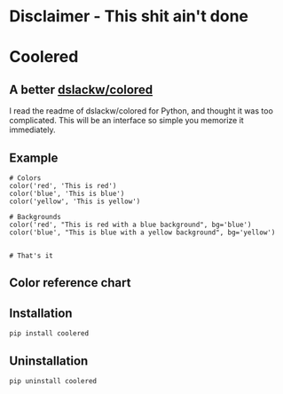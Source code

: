 # Disclaimer - This shit ain't done
# Coolered
## A better [dslackw/colored](https://github.com/dslackw/colored)
I read the readme of dslackw/colored for Python, and thought it was too complicated. This will be an interface so simple you memorize it immediately.

## Example
```
# Colors
color('red', 'This is red')
color('blue', 'This is blue')
color('yellow', 'This is yellow')

# Backgrounds
color('red', "This is red with a blue background", bg='blue')
color('blue', "This is blue with a yellow background", bg='yellow')


# That's it
```

## Color reference chart

## Installation
```
pip install coolered
```
## Uninstallation
```
pip uninstall coolered
```

